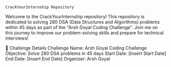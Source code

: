 
                                                                 
                                                                 CrackYourInternship Repository

                                                                 
Welcome to the CrackYourInternship repository! This repository is dedicated to solving 280 DSA (Data Structures and Algorithms) problems within 45 days as part of the "Arsh Goyal Coding Challenge". Join me on this journey to improve our problem-solving skills and prepare for technical interviews!

🚀 Challenge Details
Challenge Name: Arsh Goyal Coding Challenge
Objective: Solve 280 DSA problems in 45 days
Start Date: [Insert Start Date]
End Date: [Insert End Date]
Organizer: Arsh Goyal
